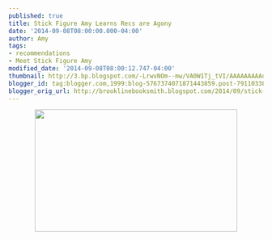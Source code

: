 ```yaml
---
published: true
title: Stick Figure Amy Learns Recs are Agony
date: '2014-09-08T08:00:00.000-04:00'
author: Amy
tags:
- recommendations
- Meet Stick Figure Amy
modified_date: '2014-09-08T08:00:12.747-04:00'
thumbnail: http://3.bp.blogspot.com/-LrwvNOm--mw/VA0W1Tj_tVI/AAAAAAAAAqw/bu2C51ZZK_M/s72-c/Recs.jpg
blogger_id: tag:blogger.com,1999:blog-5767374071871443859.post-7911033840183958606
blogger_orig_url: http://brooklinebooksmith.blogspot.com/2014/09/stick-figure-amy-learns-recs-are-agony.html
---
```


<div class="separator" style="clear: both; text-align: center;"><a href="http://3.bp.blogspot.com/-LrwvNOm--mw/VA0W1Tj_tVI/AAAAAAAAAqw/bu2C51ZZK_M/s1600/Recs.jpg" imageanchor="1" style="margin-left: 1em; margin-right: 1em;"><img border="0" src="http://3.bp.blogspot.com/-LrwvNOm--mw/VA0W1Tj_tVI/AAAAAAAAAqw/bu2C51ZZK_M/s1600/Recs.jpg" height="242" width="400" /></a></div><br />